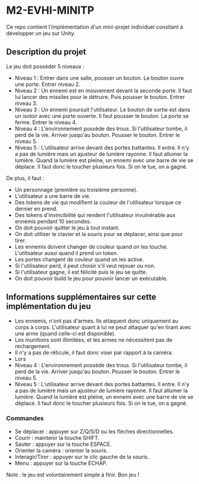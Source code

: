 # M2-EVHI-MINITP

Ce repo contient l'implémentation d'un mini-projet individuel consitant à développer un jeu sur Unity.

## Description du projet

Le jeu doit posséder 5 niveaux :
<ul>
    <li>Niveau 1 : Entrer dans une salle, pousser un bouton. Le bouton ouvre une porte. Entrer niveau 2.</li>
    <li>Niveau 2 : Un ennemi est en mouvement devant la seconde porte. Il faut lui lancer des missiles pour le détruire. Puis pousser le bouton. Entrer niveau 3.</li>
    <li>Niveau 3 : Un ennemi poursuit l'utilisateur. Le bouton de sortie est dans un isoloir avec une porte ouverte. Il faut pousser le bouton. La porte se ferme. Entrer le niveau 4.</li>
    <li>Niveau 4 : L'environnement possède des trous. Si l'utilisateur tombe, il perd de la vie. Arriver jusqu'au bouton. Pousser le bouton. Entrer le niveau 5.</li>
    <li>Niveau 5 : L'utilisateur arrive devant des portes battantes. Il entre. Il n'y a pas de lumière mais un ajusteur de lumière rayonne. Il faut allumer la lumière. Quand la lumière est pleine, un ennemi avec une barre de vie se déplace. Il faut donc le toucher plusieurs fois. Si on le tue, on a gagné.</li>
</ul>

De plus, il faut :
<ul>
    <li>Un personnage (première ou troisième personne).</li>
    <li>L'utilisateur a une barre de vie.</li>
    <li>Des tokens de vie qui modifient la couleur de l'utilisateur lorsque ce dernier en prend.</li>
    <li>Des tokens d'invincibilité qui rendent l'utilisateur invulnérable aux ennemis pendant 10 secondes.</li>
    <li>On doit pouvoir quitter le jeu à tout instant.</li>
    <li>On doit utiliser le clavier et la souris pour se déplacer, ainsi que pour tirer.</li>
    <li>Les ennemis doivent changer de couleur quand on les touche. L'utilisateur aussi quand il prend un token.</li>
    <li>Les portes changent de couleur quand on les active.</li>
    <li>Si l'utilisateur perd, il peut choisir s'il veut rejouer ou non.</li>
    <li>Si l'utilisateur gagne, il est félicité puis le jeu se quitte.</li>
    <li>On doit pouvoir build le jeu pour pouvoir lancer un exécutable.</li>
</ul>

## Informations supplémentaires sur cette implémentation du jeu
<ul>
    <li>Les ennemis, n'ont pas d'armes. Ils attaquent donc uniquement au corps à corps. L'utilisateur quant à lui ne peut attaquer qu'en tirant avec une arme (quand celle-ci est disponible).</li>
    <li>Les munitions sont illimitées, et les armes ne nécessitent pas de rechargement.</li>
    <li>Il n'y a pas de réticule, il faut donc viser par rapport à la caméra.</li>
    <li>Lors</li>
    <li>Niveau 4 : L'environnement possède des trous. Si l'utilisateur tombe, il perd de la vie. Arriver jusqu'au bouton. Pousser le bouton. Entrer le niveau 5.</li>
    <li>Niveau 5 : L'utilisateur arrive devant des portes battantes. Il entre. Il n'y a pas de lumière mais un ajusteur de lumière rayonne. Il faut allumer la lumière. Quand la lumière est pleine, un ennemi avec une barre de vie se déplace. Il faut donc le toucher plusieurs fois. Si on le tue, on a gagné.</li>
</ul>

### Commandes
<ul>
    <li>Se déplacer : appuyer sur Z/Q/S/D ou les flèches directionnelles.</li>
    <li>Courir : maintenir la touche SHIFT.
    <li>Sauter : appuyer sur la touche ESPACE.</li>
    <li>Orienter la caméra : orienter la souris.
    <li>Interagir/Tirer : appuyer sur le clic gauche de la souris.</li>
    <li>Menu : appuyer sur la touche ECHAP.</li>
</ul>

Note : le jeu est volontairement simple à finir. Bon jeu !